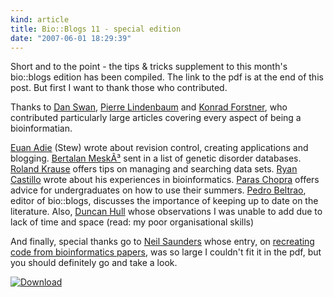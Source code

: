 ```yaml
--- 
kind: article
title: Bio::Blogs 11 - special edition
date: "2007-06-01 18:29:39"
---
```


Short and to the point - the tips &amp; tricks supplement to this month's 
bio::blogs edition has been compiled. The link to the pdf is at the end of this 
post. But first I want to thank those who contributed.

Thanks to <a href="http://metagenom.es/">Dan Swan</a>, <a 
href="http://plindenbaum.blogspot.com/">Pierre Lindenbaum</a> and <a 
href="http://konradscons.blogspot.com/">Konrad Forstner</a>, who contributed 
particularly large articles covering every aspect of being a bioinformatian.

<a href="http://www.ghastlyfop.com/blog/">Euan Adie</a> (Stew) wrote about 
revision control, creating applications and blogging. <a 
href="http://scienceroll.com/">Bertalan MeskÃ³</a> sent in a list of genetic 
disorder databases. <a href="http://nftb.net/">Roland Krause</a> offers tips on 
managing and searching data sets. <a href="http://myfakeif.blogspot.com/">Ryan 
Castillo</a> wrote about his experiences in bioinformatics. <a 
href="http://paraschopra.com/blog/">Paras Chopra</a> offers advice for 
undergraduates on how to use their summers. <a 
href="http://pbeltrao.blogspot.com/">Pedro Beltrao</a>, editor of bio::blogs, 
discusses the importance of keeping up to date on the literature. Also, <a 
href="http://www.nodalpoint.org/user/duncan">Duncan Hull</a> whose observations 
I was unable to add due to lack of time and space (read: my poor organisational 
skills)

And finally, special thanks go to <a 
href="https://nsaunders.wordpress.com/">Neil Saunders</a> whose entry, on <a 
href="https://nsaunders.wordpress.com/2007/05/29/how-to-create-bioinformatics-code-from-a-published-article/">recreating 
code from bioinformatics papers</a>, was so large I couldn't fit it in the pdf, 
but you should definitely go and take a look.

<a href="http://bioinformatics-zen.s3.amazonaws.com/bioblogs/special_edition.pdf" title="Download"><img src="http://bioinformatics-zen.s3.amazonaws.com/icons/pdf.png" alt="Download" class="centre" /></a>
